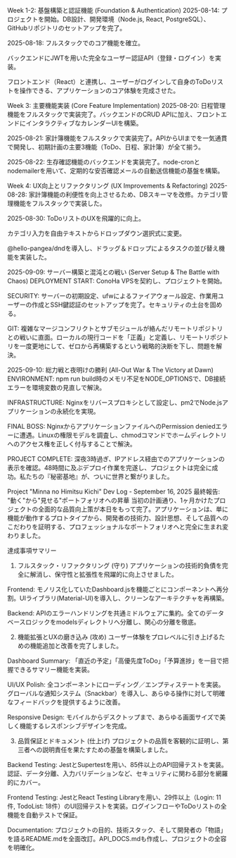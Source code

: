 Week 1-2: 基盤構築と認証機能 (Foundation & Authentication)
2025-08-14: プロジェクトを開始。DB設計、開発環境（Node.js, React, PostgreSQL）、GitHubリポジトリのセットアップを完了。

2025-08-18: フルスタックでのコア機能を確立。

バックエンドにJWTを用いた完全なユーザー認証API（登録・ログイン）を実装。

フロントエンド（React）と連携し、ユーザーがログインして自身のToDoリストを操作できる、アプリケーションのコア体験を完成させた。

Week 3: 主要機能実装 (Core Feature Implementation)
2025-08-20: 日程管理機能をフルスタックで実装完了。バックエンドのCRUD APIに加え、フロントエンドにインタラクティブなカレンダーUIを構築。

2025-08-21: 家計簿機能をフルスタックで実装完了。APIからUIまでを一気通貫で開発し、初期計画の主要3機能（ToDo、日程、家計簿）が全て揃う。

2025-08-22: 生存確認機能のバックエンドを実装完了。node-cronとnodemailerを用いて、定期的な安否確認メールの自動送信機能の基盤を構築。

Week 4: UX向上とリファクタリング (UX Improvements & Refactoring)
2025-08-28: 家計簿機能の利便性を向上させるため、DBスキーマを改修。カテゴリ管理機能をフルスタックで実装した。

2025-08-30: ToDoリストのUXを飛躍的に向上。

カテゴリ入力を自由テキストからドロップダウン選択式に変更。

@hello-pangea/dndを導入し、ドラッグ＆ドロップによるタスクの並び替え機能を実装した。


2025-09-09: サーバー構築と混沌との戦い (Server Setup & The Battle with Chaos)
DEPLOYMENT START: ConoHa VPSを契約し、プロジェクトを開始。

SECURITY: サーバーの初期設定、ufwによるファイアウォール設定、作業用ユーザーの作成とSSH鍵認証のセットアップを完了。セキュリティの土台を固める。

GIT: 複雑なマージコンフリクトとサブモジュールが絡んだリモートリポジトリとの戦いに直面。ローカルの現行コードを「正義」と定義し、リモートリポジトリを一度更地にして、ゼロから再構築するという戦略的決断を下し、問題を解決。

2025-09-10: 総力戦と夜明けの勝利 (All-Out War & The Victory at Dawn)
ENVIRONMENT: npm run build時のメモリ不足をNODE_OPTIONSで、DB接続エラーを環境変数の見直しで解決。

INFRASTRUCTURE: Nginxをリバースプロキシとして設定し、pm2でNode.jsアプリケーションの永続化を実現。

FINAL BOSS: NginxからアプリケーションファイルへのPermission deniedエラーに遭遇。Linuxの権限モデルを調査し、chmodコマンドでホームディレクトリへのアクセス権を正しく付与することで解決。

PROJECT COMPLETE: 深夜3時過ぎ、IPアドレス経由でのアプリケーションの表示を確認。48時間に及ぶデプロイ作業を完遂し、プロジェクトは完全に成功。私たちの『秘密基地』が、ついに世界と繋がりました。


Project "Minna no Himitsu Kichi" Dev Log - September 16, 2025
最終報告: "動く"から"見せる"ポートフォリオへの昇華
当初の計画通り、1ヶ月かけたプロジェクトの全面的な品質向上策が本日をもって完了。アプリケーションは、単に機能が動作するプロトタイプから、開発者の技術力、設計思想、そして品質へのこだわりを証明する、プロフェッショナルなポートフォリオへと完全に生まれ変わりました。

達成事項サマリー
1. フルスタック・リファクタリング (守り)
アプリケーションの技術的負債を完全に解消し、保守性と拡張性を飛躍的に向上させました。

Frontend: モノリス化していたDashboard.jsを機能ごとにコンポーネントへ再分割。UIライブラリ(Material-UI)を導入し、クリーンなアーキテクチャを再構築。

Backend: APIのエラーハンドリングを共通ミドルウェアに集約。全てのデータベースロジックをmodelsディレクトリへ分離し、関心の分離を徹底。

2. 機能拡張とUXの磨き込み (攻め)
ユーザー体験をプロレベルに引き上げるための機能追加と改善を完了しました。

Dashboard Summary: 「直近の予定」「高優先度ToDo」「予算進捗」を一目で把握できるサマリー機能を実装。

UI/UX Polish: 全コンポーネントにローディング／エンプティステートを実装。グローバルな通知システム（Snackbar）を導入し、あらゆる操作に対して明確なフィードバックを提供するように改善。

Responsive Design: モバイルからデスクトップまで、あらゆる画面サイズで美しく機能するレスポンシブデザインを完成。

3. 品質保証とドキュメント (仕上げ)
プロジェクトの品質を客観的に証明し、第三者への説明責任を果たすための基盤を構築しました。

Backend Testing: JestとSupertestを用い、85件以上のAPI回帰テストを実装。認証、データ分離、入力バリデーションなど、セキュリティに関わる部分を網羅的にカバー。

Frontend Testing: JestとReact Testing Libraryを用い、29件以上（Login: 11件, TodoList: 18件）のUI回帰テストを実装。ログインフローやToDoリストの全機能を自動テストで保証。

Documentation: プロジェクトの目的、技術スタック、そして開発者の「物語」を語るREADME.mdを全面改訂。API_DOCS.mdも作成し、プロジェクトの全容を明確化。

